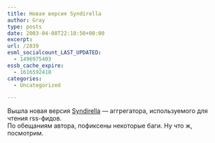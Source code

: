 ```yaml
---
title: Новая версия Syndirella
author: Gray
type: posts
date: 2003-04-08T22:10:50+00:00
excerpt:
url: /2839
esml_socialcount_LAST_UPDATED:
  - 1496975403
essb_cache_expire:
  - 1616592418
categories:
  - Uncategorized

---
```








Вышла новая версия <a href="http://www.yole.ru/projects/syndirella/" target="_blank">Syndirella</a> &#8212; аггрегатора, используемого для чтения rss-фидов.  
По обещаниям автора, пофиксены некоторые баги. Ну что ж, посмотрим.